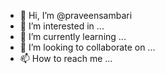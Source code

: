 - 👋 Hi, I’m @praveensambari
- 👀 I’m interested in ...
- 🌱 I’m currently learning ...
- 💞️ I’m looking to collaborate on ...
- 📫 How to reach me ...

<!---
praveensambari/praveensambari is a ✨ special ✨ repository because its `README.md` (this file) appears on your GitHub profile.
You can click the Preview link to take a look at your changes.
--->

